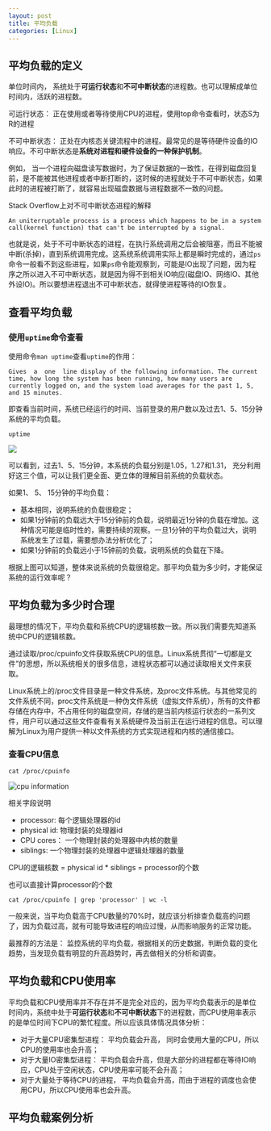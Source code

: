 ```yaml
---
layout: post
title: 平均负载
categories: [Linux]
---
```


## 平均负载的定义

单位时间内， 系统处于**可运行状态**和**不可中断状态**的进程数。也可以理解成单位时间内，活跃的进程数。

可运行状态： 正在使用或者等待使用CPU的进程，使用top命令查看时，状态S为R的进程

不可中断状态： 正处在内核态关键流程中的进程。最常见的是等待硬件设备的IO响应。不可中断状态是**系统对进程和硬件设备的一种保护机制**。

例如， 当一个进程向磁盘读写数据时，为了保证数据的一致性，在得到磁盘回复前，是不能被其他进程或者中断打断的，这时候的进程就处于不可中断状态，如果此时的进程被打断了，就容易出现磁盘数据与进程数据不一致的问题。

Stack Overflow上对不可中断状态进程的解释

```
An uniterruptable process is a process which happens to be in a system call(kernel function) that can't be interrupted by a signal.
```

也就是说，处于不可中断状态的进程，在执行系统调用之后会被阻塞，而且不能被中断(杀掉)，直到系统调用完成。这系统系统调用实际上都是瞬时完成的，通过`ps`命令一般看不到这些进程，如果`ps`命令能观察到，可能是IO出现了问题，因为程序之所以进入不可中断状态，就是因为得不到相关IO响应(磁盘IO、网络IO、其他外设IO)。所以要想进程退出不可中断状态，就得使进程等待的IO恢复。

## 查看平均负载

### 使用`uptime`命令查看

使用命令`man uptime`查看`uptime`的作用：

```
Gives  a  one  line display of the following information. The current time, how long the system has been running, how many users are currently logged on, and the system load averages for the past 1, 5, and 15 minutes.
```

即查看当前时间，系统已经运行的时间、当前登录的用户数以及过去1、5、15分钟系统的平均负载。

```shell
uptime
```


![](http://blog.linyimin.club/images/posts/uptime.png)


可以看到，过去1、5、15分钟，本系统的负载分别是1.05，1.27和1.31， 充分利用好这三个值，可以让我们更全面、更立体的理解目前系统的负载状态。

如果1、 5、 15分钟的平均负载：

- 基本相同，说明系统的负载很稳定；
- 如果1分钟前的负载远大于15分钟前的负载，说明最近1分钟的负载在增加。这种情况可能是临时性的，需要持续的观察。一旦1分钟的平均负载过大，说明系统发生了过载，需要想办法分析优化了；
- 如果1分钟前的负载远小于15钟前的负载，说明系统的负载在下降。

根据上图可以知道，整体来说系统的负载很稳定。那平均负载为多少时，才能保证系统的运行效率呢？

## 平均负载为多少时合理

最理想的情况下，平均负载和系统CPU的逻辑核数一致。所以我们需要先知道系统中CPU的逻辑核数。

通过读取/proc/cpuinfo文件获取系统CPU的信息。Linux系统贯彻“一切都是文件”的思想，所以系统相关的很多信息，进程状态都可以通过读取相关文件来获取。

Linux系统上的/proc文件目录是一种文件系统，及proc文件系统。与其他常见的文件系统不同，proc文件系统是一种伪文件系统（虚拟文件系统），所有的文件都存储在内存中，不占用任何的磁盘空间，存储的是当前内核运行状态的一系列文件，用户可以通过这些文件查看有关系统硬件及当前正在运行进程的信息。可以理解为Linux为用户提供一种以文件系统的方式实现进程和内核的通信接口。

### 查看CPU信息

```shell
cat /proc/cpuinfo
```

![cpu information](http://blog.linyimin.club/images/posts/cpuinfo.png)

相关字段说明

- processor: 每个逻辑处理器的id
- physical id: 物理封装的处理器id
- CPU cores： 一个物理封装的处理器中内核的数量
- siblings: 一个物理封装的处理器中逻辑处理器的数量

CPU的逻辑核数 = physical id * siblings = processor的个数

也可以直接计算processor的个数

```shell
cat /proc/cpuinfo | grep 'processor' | wc -l
```

一般来说，当平均负载高于CPU数量的70%时，就应该分析排查负载高的问题了，因为负载过高，就有可能导致进程的响应过慢，从而影响服务的正常功能。

最推荐的方法是： 监控系统的平均负载，根据相关的历史数据，判断负载的变化趋势，当发现负载有明显的升高趋势时，再去做相关的分析和调查。

## 平均负载和CPU使用率

平均负载和CPU使用率并不存在并不是完全对应的，因为平均负载表示的是单位时间内，系统中处于**可运行状态**和**不可中断状态**下的进程数，而CPU使用率表示的是单位时间下CPU的繁忙程度。所以应该具体情况具体分析：

- 对于大量CPU密集型进程： 平均负载会升高， 同时会使用大量的CPU，所以CPU的使用率也会升高；
- 对于大量IO密集型进程： 平均负载会升高，但是大部分的进程都在等待IO响应，CPU处于空闲状态，CPU使用率可能不会升高； 
- 对于大量处于等待CPU的进程， 平均负载会升高，而由于进程的调度也会使用CPU，所以CPU使用率也会升高。

## 平均负载案例分析
